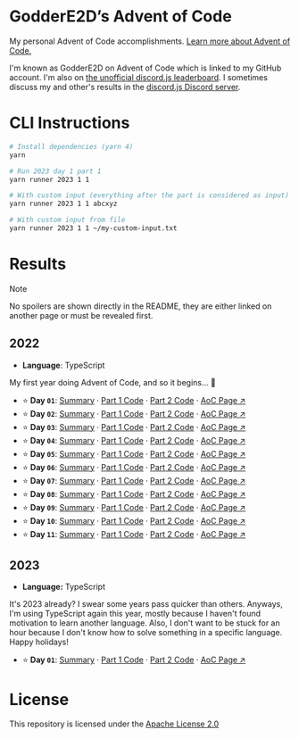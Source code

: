 # GodderE2D’s Advent of Code

My personal Advent of Code accomplishments. [Learn more about Advent of Code.](https://adventofcode.com/about)

I'm known as GodderE2D on Advent of Code which is linked to my GitHub account. I'm also on
[the unofficial discord.js leaderboard](https://adventofcode.com/2022/leaderboard/private/view/419899). I sometimes
discuss my and other's results in the [discord.js Discord server](https://discord.gg/djs).

# CLI Instructions

```sh
# Install dependencies (yarn 4)
yarn

# Run 2023 day 1 part 1
yarn runner 2023 1 1

# With custom input (everything after the part is considered as input)
yarn runner 2023 1 1 abcxyz

# With custom input from file
yarn runner 2023 1 1 ~/my-custom-input.txt
```

# Results

> [!NOTE]  
> No spoilers are shown directly in the README, they are either linked on another page or must be revealed first.

## 2022

- **Language**: TypeScript

My first year doing Advent of Code, and so it begins... 👀

- ⭐️ **Day `01`**: [Summary](https://github.com/GodderE2D/advent-of-code/blob/main/results/2022/day-1/summary.md) ·
  [Part 1 Code](https://github.com/GodderE2D/advent-of-code/blob/main/results/2022/day-1/part-1.ts) ·
  [Part 2 Code](https://github.com/GodderE2D/advent-of-code/blob/main/results/2022/day-1/part-2.ts) ·
  [AoC Page ↗︎](https://adventofcode.com/2022/day/1)
- ⭐️ **Day `02`**: [Summary](https://github.com/GodderE2D/advent-of-code/blob/main/results/2022/day-2/summary.md) ·
  [Part 1 Code](https://github.com/GodderE2D/advent-of-code/blob/main/results/2022/day-2/part-1.ts) ·
  [Part 2 Code](https://github.com/GodderE2D/advent-of-code/blob/main/results/2022/day-2/part-2.ts) ·
  [AoC Page ↗︎](https://adventofcode.com/2022/day/2)
- ⭐️ **Day `03`**: [Summary](https://github.com/GodderE2D/advent-of-code/blob/main/results/2022/day-3/summary.md) ·
  [Part 1 Code](https://github.com/GodderE2D/advent-of-code/blob/main/results/2022/day-3/part-1.ts) ·
  [Part 2 Code](https://github.com/GodderE2D/advent-of-code/blob/main/results/2022/day-3/part-2.ts) ·
  [AoC Page ↗︎](https://adventofcode.com/2022/day/3)
- ⭐️ **Day `04`**: [Summary](https://github.com/GodderE2D/advent-of-code/blob/main/results/2022/day-4/summary.md) ·
  [Part 1 Code](https://github.com/GodderE2D/advent-of-code/blob/main/results/2022/day-4/part-1.ts) ·
  [Part 2 Code](https://github.com/GodderE2D/advent-of-code/blob/main/results/2022/day-4/part-2.ts) ·
  [AoC Page ↗︎](https://adventofcode.com/2022/day/4)
- ⭐️ **Day `05`**: [Summary](https://github.com/GodderE2D/advent-of-code/blob/main/results/2022/day-5/summary.md) ·
  [Part 1 Code](https://github.com/GodderE2D/advent-of-code/blob/main/results/2022/day-5/part-1.ts) ·
  [Part 2 Code](https://github.com/GodderE2D/advent-of-code/blob/main/results/2022/day-5/part-2.ts) ·
  [AoC Page ↗︎](https://adventofcode.com/2022/day/5)
- ⭐️ **Day `06`**: [Summary](https://github.com/GodderE2D/advent-of-code/blob/main/results/2022/day-6/summary.md) ·
  [Part 1 Code](https://github.com/GodderE2D/advent-of-code/blob/main/results/2022/day-6/part-1.ts) ·
  [Part 2 Code](https://github.com/GodderE2D/advent-of-code/blob/main/results/2022/day-6/part-2.ts) ·
  [AoC Page ↗︎](https://adventofcode.com/2022/day/6)
- ⭐️ **Day `07`**: [Summary](https://github.com/GodderE2D/advent-of-code/blob/main/results/2022/day-7/summary.md) ·
  [Part 1 Code](https://github.com/GodderE2D/advent-of-code/blob/main/results/2022/day-7/part-1.ts) ·
  [Part 2 Code](https://github.com/GodderE2D/advent-of-code/blob/main/results/2022/day-7/part-2.ts) ·
  [AoC Page ↗︎](https://adventofcode.com/2022/day/7)
- ⭐️ **Day `08`**: [Summary](https://github.com/GodderE2D/advent-of-code/blob/main/results/2022/day-8/summary.md) ·
  [Part 1 Code](https://github.com/GodderE2D/advent-of-code/blob/main/results/2022/day-8/part-1.ts) ·
  [Part 2 Code](https://github.com/GodderE2D/advent-of-code/blob/main/results/2022/day-8/part-2.ts) ·
  [AoC Page ↗︎](https://adventofcode.com/2022/day/8)
- ⭐️ **Day `09`**: [Summary](https://github.com/GodderE2D/advent-of-code/blob/main/results/2022/day-9/summary.md) ·
  [Part 1 Code](https://github.com/GodderE2D/advent-of-code/blob/main/results/2022/day-9/part-1.ts) ·
  [Part 2 Code](https://github.com/GodderE2D/advent-of-code/blob/main/results/2022/day-9/part-2.ts) ·
  [AoC Page ↗︎](https://adventofcode.com/2022/day/9)
- ⭐️ **Day `10`**: [Summary](https://github.com/GodderE2D/advent-of-code/blob/main/results/2022/day-10/summary.md) ·
  [Part 1 Code](https://github.com/GodderE2D/advent-of-code/blob/main/results/2022/day-10/part-1.ts) ·
  [Part 2 Code](https://github.com/GodderE2D/advent-of-code/blob/main/results/2022/day-10/part-2.ts) ·
  [AoC Page ↗︎](https://adventofcode.com/2022/day/10)
- ⭐️ **Day `11`**: [Summary](https://github.com/GodderE2D/advent-of-code/blob/main/results/2022/day-11/summary.md) ·
  [Part 1 Code](https://github.com/GodderE2D/advent-of-code/blob/main/results/2022/day-11/part-1.ts) ·
  [Part 2 Code](https://github.com/GodderE2D/advent-of-code/blob/main/results/2022/day-11/part-2.ts) ·
  [AoC Page ↗︎](https://adventofcode.com/2022/day/11)

## 2023

- **Language:** TypeScript

It's 2023 already? I swear some years pass quicker than others. Anyways, I'm using TypeScript again this year, mostly
because I haven't found motivation to learn another language. Also, I don't want to be stuck for an hour because I don't
know how to solve something in a specific language. Happy holidays!

- ⭐️ **Day `01`**: [Summary](https://github.com/GodderE2D/advent-of-code/blob/main/results/2023/day-1/summary.md) ·
  [Part 1 Code](https://github.com/GodderE2D/advent-of-code/blob/main/results/2023/day-1/part-1.ts) ·
  [Part 2 Code](https://github.com/GodderE2D/advent-of-code/blob/main/results/2023/day-1/part-2.ts) ·
  [AoC Page ↗︎](https://adventofcode.com/2023/day/1)

# License

This repository is licensed under the
[Apache License 2.0](https://github.com/GodderE2D/advent-of-code/blob/main/LICENSE)
